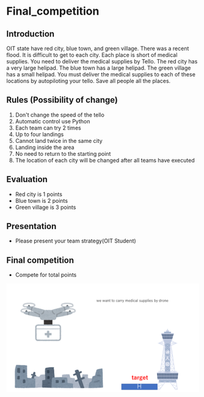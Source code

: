 # Final_competition

## Introduction
OIT state have red city, blue town, and green village. There was a recent flood.
It is difficult to get to each city. 
Each place is short of medical supplies. 
You need to deliver the medical supplies by Tello.
The red city has a very large helipad. The blue town has a large helipad. The green village has a small helipad.
You must deliver the medical supplies to each of these locations by autopiloting your tello. Save all people all the places.

## Rules (Possibility of change)
1. Don't change the speed of the tello
2. Automatic control use Python
3. Each team can try 2 times
4. Up to four landings
5. Cannot land twice in the same city
6. Landing inside the area
7. No need to return to the starting point
8. The location of each city will be changed after all teams have executed

## Evaluation
- Red city is 1 points
- Blue town is 2 points 
- Green village is 3 points

## Presentation
- Please present your team strategy(OIT Student)

## Final competition
- Compete for total points



<img width="800" src="/images/drone.png">
